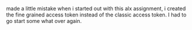 made a little mistake when i started out with this alx assignment, i created the fine grained access token instead of the classic access token. I had to go start some what over again.
